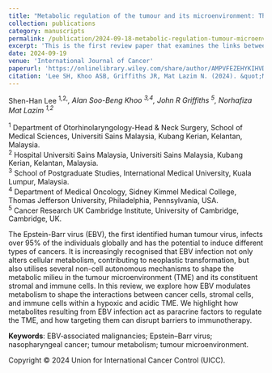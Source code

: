 ```yaml
---
title: "Metabolic regulation of the tumour and its microenvironment: The role of Epstein-Barr virus"
collection: publications
category: manuscripts
permalink: /publication/2024-09-18-metabolic-regulation-tumour-microenvironment-epstein-barr-virus
excerpt: 'This is the first review paper that examines the links between Epstein-Barr virus, tumour metabolism and its microenvironment. Our review highlights how targeting this link may overcome resistance to immunotherapies.'
date: 2024-09-19
venue: 'International Journal of Cancer'
paperurl: 'https://onlinelibrary.wiley.com/share/author/AMPVFEZEHYKIHVD8JS4C?target=10.1002/ijc.35192'
citation: 'Lee SH, Khoo ASB, Griffiths JR, Mat Lazim N. (2024). &quot;Metabolic regulation of the tumour and its microenvironment: The role of Epstein-Barr virus.&quot; <i>International Journal of Cancer</i>. Online ahead of print.'
---
```


Shen-Han Lee <sup>1,2,*</sup>, Alan Soo-Beng Khoo <sup>3,4</sup>, John R Griffiths <sup>5</sup>, Norhafiza Mat Lazim <sup>1,2*</sup>  

<sup>1</sup> Department of Otorhinolaryngology-Head & Neck Surgery, School of Medical Sciences, Universiti Sains Malaysia, Kubang Kerian, Kelantan, Malaysia.  
<sup>2</sup> Hospital Universiti Sains Malaysia, Universiti Sains Malaysia, Kubang Kerian, Kelantan, Malaysia.  
<sup>3</sup> School of Postgraduate Studies, International Medical University, Kuala Lumpur, Malaysia.  
<sup>4</sup> Department of Medical Oncology, Sidney Kimmel Medical College, Thomas Jefferson University, Philadelphia, Pennsylvania, USA.  
<sup>5</sup> Cancer Research UK Cambridge Institute, University of Cambridge, Cambridge, UK.  

The Epstein-Barr virus (EBV), the first identified human tumour virus, infects over 95% of the individuals globally and has the potential to induce different types of cancers. It is increasingly recognised that EBV infection not only alters cellular metabolism, contributing to neoplastic transformation, but also utilises several non-cell autonomous mechanisms to shape the metabolic milieu in the tumour microenvironment (TME) and its constituent stromal and immune cells. In this review, we explore how EBV modulates metabolism to shape the interactions between cancer cells, stromal cells, and immune cells within a hypoxic and acidic TME. We highlight how metabolites resulting from EBV infection act as paracrine factors to regulate the TME, and how targeting them can disrupt barriers to immunotherapy.

<b>Keywords</b>: EBV‐associated malignancies; Epstein–Barr virus; nasopharyngeal cancer; tumour metabolism; tumour microenvironment.  

Copyright © 2024  Union for International Cancer Control (UICC).  
